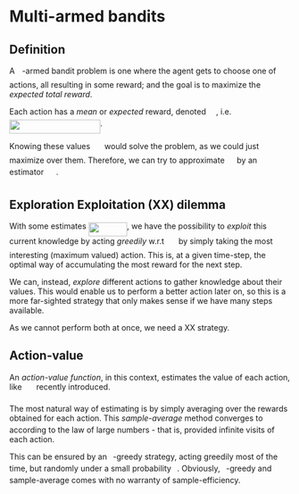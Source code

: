# Multi-armed bandits

## Definition
A <img src="/theory/tex/63bb9849783d01d91403bc9a5fea12a2.svg?invert_in_darkmode&sanitize=true" align=middle width=9.075367949999992pt height=22.831056599999986pt/>-armed bandit problem is one where the agent gets to choose one of <img src="/theory/tex/63bb9849783d01d91403bc9a5fea12a2.svg?invert_in_darkmode&sanitize=true" align=middle width=9.075367949999992pt height=22.831056599999986pt/> actions, all resulting in some reward; and the goal is to maximize the *expected total reward*.

Each action has a *mean* or *expected* reward, denoted <img src="/theory/tex/11cf084e7fd83c09088280b2d91d5497.svg?invert_in_darkmode&sanitize=true" align=middle width=14.07350669999999pt height=14.15524440000002pt/>, i.e. <img src="/theory/tex/77cc33cd82f876e437a4ed1231728cad.svg?invert_in_darkmode&sanitize=true" align=middle width=162.87133004999998pt height=24.65753399999998pt/>.

Knowing these values <img src="/theory/tex/77ad9f02dbf52502a817cb81fb049df7.svg?invert_in_darkmode&sanitize=true" align=middle width=17.82160214999999pt height=22.831056599999986pt/> would solve the problem, as we could just maximize over them. Therefore, we can try to approximate <img src="/theory/tex/11cf084e7fd83c09088280b2d91d5497.svg?invert_in_darkmode&sanitize=true" align=middle width=14.07350669999999pt height=14.15524440000002pt/> by an estimator <img src="/theory/tex/025b11cd28d6c936d3062a554bbaf0b5.svg?invert_in_darkmode&sanitize=true" align=middle width=17.96121689999999pt height=22.465723500000017pt/>.

## Exploration Exploitation (XX) dilemma
With some estimates <img src="/theory/tex/9ee5fc9fca722cbd0f762e76db8201c7.svg?invert_in_darkmode&sanitize=true" align=middle width=69.03791069999998pt height=24.65753399999998pt/>, we have the possibility to *exploit* this current knowledge by acting *greedily* w.r.t <img src="/theory/tex/025b11cd28d6c936d3062a554bbaf0b5.svg?invert_in_darkmode&sanitize=true" align=middle width=17.96121689999999pt height=22.465723500000017pt/> by simply taking the most interesting (maximum valued) action. This is, at a given time-step, the optimal way of accumulating the most reward for the next step.

We can, instead, *explore* different actions to gather knowledge about their values. This would enable us to perform a better action later on, so this is a more far-sighted strategy that only makes sense if we have many steps available.

As we cannot perform both at once, we need a XX strategy.

## Action-value
An *action-value function*, in this context, estimates the value of each action, like <img src="/theory/tex/025b11cd28d6c936d3062a554bbaf0b5.svg?invert_in_darkmode&sanitize=true" align=middle width=17.96121689999999pt height=22.465723500000017pt/> recently introduced.

The most natural way of estimating is by simply averaging over the rewards obtained for each action. This *sample-average* method converges to <img src="/theory/tex/11cf084e7fd83c09088280b2d91d5497.svg?invert_in_darkmode&sanitize=true" align=middle width=14.07350669999999pt height=14.15524440000002pt/> according to the law of large numbers - that is, provided infinite visits of each action.

This can be ensured by an <img src="/theory/tex/7ccca27b5ccc533a2dd72dc6fa28ed84.svg?invert_in_darkmode&sanitize=true" align=middle width=6.672392099999992pt height=14.15524440000002pt/>-greedy strategy, acting greedily most of the time, but randomly under a small probability <img src="/theory/tex/7ccca27b5ccc533a2dd72dc6fa28ed84.svg?invert_in_darkmode&sanitize=true" align=middle width=6.672392099999992pt height=14.15524440000002pt/>. Obviously, <img src="/theory/tex/7ccca27b5ccc533a2dd72dc6fa28ed84.svg?invert_in_darkmode&sanitize=true" align=middle width=6.672392099999992pt height=14.15524440000002pt/>-greedy and sample-average comes with no warranty of sample-efficiency.
